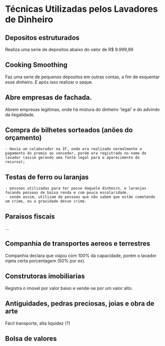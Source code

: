 # Técnicas Utilizadas pelos Lavadores de Dinheiro

## Depositos estruturados

Realiza uma serie de depositos abaixo do valor de R$ 9.999,99

## Cooking Smoothing

Faz uma serie de pequenos depositos em outras contas, a fim de esquentar esse dinheiro. E após isso realizar o saque.

## Abre empresas de fachada. 

Abrem empresas legitimas, onde há mistura do dinheiro 'legal' e do advindo da ilegalidade.

## Compra de bilhetes sorteados (anões do orçamento)
    - Havia um colaborador na IF, onde era realizado normalmente o pagamento do premio ao vencedor, porém era registrado no nome do lavador (assim gerando uma fonte legal para o aparecimento do recurso);

## Testas de ferro ou laranjas

    - pessoas utilizadas para ter posse daquele dinheiro, e laranjas focando pessoas de baixa renda e com pouca escolaridade.
    - sendo assim, utilizam de pessoas que não sabem que estão cometendo um crime, ou a gravidade desse crime.

## Paraisos fiscais

...  

## Companhia de transportes aereos e terrestres

Companhia declara que viajou com 100% da capacidade, porém o lavador injeta certa porcentagem (50% por ex).
 
## Construtoras imobiliarias

Registra o imovel por valor baixo e vende-se por um valor alto.

## Antiguidades, pedras preciosas, joias e obra de arte

Fácil transporte, alta liquidez (?)

## Bolsa de valores


